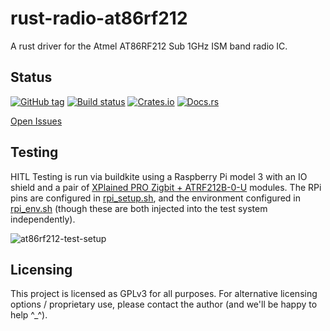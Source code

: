 # rust-radio-at86rf212

A rust driver for the Atmel AT86RF212 Sub 1GHz ISM band radio IC.

## Status

[![GitHub tag](https://img.shields.io/github/tag/ryankurte/rust-radio-at86rf212.svg)](https://github.com/ryankurte/rust-radio-at86rf212)
[![Build status](https://badge.buildkite.com/ce94e220efbf89b7d77f787703dceff6147dbcbaeb1ead0272.svg)](https://buildkite.com/ryankurte/rust-radio-at86rf212)
[![Crates.io](https://img.shields.io/crates/v/radio-at86rf212.svg)](https://crates.io/crates/radio-at86rf212)
[![Docs.rs](https://docs.rs/radio-at86rf212/badge.svg)](https://docs.rs/radio-at86rf212)

[Open Issues](https://github.com/ryankurte/rust-radio-at86rf212/issues)

## Testing

HITL Testing is run via buildkite using a Raspberry Pi model 3 with an IO shield and a pair of [XPlained PRO Zigbit + ATRF212B-0-U](http://ww1.microchip.com/downloads/en/devicedoc/atmel-42270-wireless-zigbit-atzb-rf-212b-0-u_datasheet.pdf) modules. The RPi pins are configured in [rpi_setup.sh](rpi_setup.sh), and the environment configured in [rpi_env.sh](rpi_env.sh) (though these are both injected into the test system independently).

![at86rf212-test-setup](https://user-images.githubusercontent.com/860620/50320284-7cb02b00-0530-11e9-811f-2d256d614a57.jpg)

## Licensing

This project is licensed as GPLv3 for all purposes. For alternative licensing options / proprietary use, please contact the author (and we'll be happy to help ^_^).
